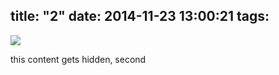 title: "2"
date: 2014-11-23 13:00:21
tags:
---

![](http://placehold.it/500x500)

<!-- more -->

this content gets hidden, second
